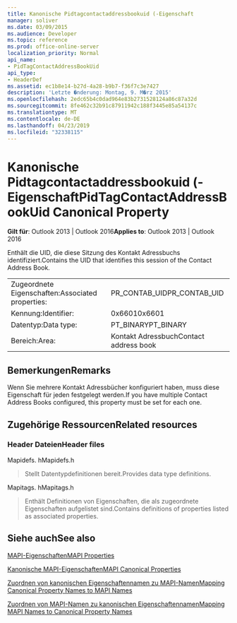 ```yaml
---
title: Kanonische Pidtagcontactaddressbookuid (-Eigenschaft
manager: soliver
ms.date: 03/09/2015
ms.audience: Developer
ms.topic: reference
ms.prod: office-online-server
localization_priority: Normal
api_name:
- PidTagContactAddressBookUid
api_type:
- HeaderDef
ms.assetid: ec1b8e14-b27d-4a28-b9b7-f36f7c3e7427
description: 'Letzte �nderung: Montag, 9. M�rz 2015'
ms.openlocfilehash: 2edc65b4c0dad964e83b2731528124a86c87a32d
ms.sourcegitcommit: 8fe462c32b91c87911942c188f3445e85a54137c
ms.translationtype: MT
ms.contentlocale: de-DE
ms.lasthandoff: 04/23/2019
ms.locfileid: "32338115"
---
```

# <a name="pidtagcontactaddressbookuid-canonical-property"></a><span data-ttu-id="11fad-103">Kanonische Pidtagcontactaddressbookuid (-Eigenschaft</span><span class="sxs-lookup"><span data-stu-id="11fad-103">PidTagContactAddressBookUid Canonical Property</span></span>

  
  
<span data-ttu-id="11fad-104">**Gilt für**: Outlook 2013 | Outlook 2016</span><span class="sxs-lookup"><span data-stu-id="11fad-104">**Applies to**: Outlook 2013 | Outlook 2016</span></span> 
  
<span data-ttu-id="11fad-105">Enthält die UID, die diese Sitzung des Kontakt Adressbuchs identifiziert.</span><span class="sxs-lookup"><span data-stu-id="11fad-105">Contains the UID that identifies this session of the Contact Address Book.</span></span>
  
|||
|:-----|:-----|
|<span data-ttu-id="11fad-106">Zugeordnete Eigenschaften:</span><span class="sxs-lookup"><span data-stu-id="11fad-106">Associated properties:</span></span>  <br/> |<span data-ttu-id="11fad-107">PR_CONTAB_UID</span><span class="sxs-lookup"><span data-stu-id="11fad-107">PR_CONTAB_UID</span></span>  <br/> |
|<span data-ttu-id="11fad-108">Kennung:</span><span class="sxs-lookup"><span data-stu-id="11fad-108">Identifier:</span></span>  <br/> |<span data-ttu-id="11fad-109">0x6601</span><span class="sxs-lookup"><span data-stu-id="11fad-109">0x6601</span></span>  <br/> |
|<span data-ttu-id="11fad-110">Datentyp:</span><span class="sxs-lookup"><span data-stu-id="11fad-110">Data type:</span></span>  <br/> |<span data-ttu-id="11fad-111">PT_BINARY</span><span class="sxs-lookup"><span data-stu-id="11fad-111">PT_BINARY</span></span>  <br/> |
|<span data-ttu-id="11fad-112">Bereich:</span><span class="sxs-lookup"><span data-stu-id="11fad-112">Area:</span></span>  <br/> |<span data-ttu-id="11fad-113">Kontakt Adressbuch</span><span class="sxs-lookup"><span data-stu-id="11fad-113">Contact address book</span></span>  <br/> |
   
## <a name="remarks"></a><span data-ttu-id="11fad-114">Bemerkungen</span><span class="sxs-lookup"><span data-stu-id="11fad-114">Remarks</span></span>

<span data-ttu-id="11fad-115">Wenn Sie mehrere Kontakt Adressbücher konfiguriert haben, muss diese Eigenschaft für jeden festgelegt werden.</span><span class="sxs-lookup"><span data-stu-id="11fad-115">If you have multiple Contact Address Books configured, this property must be set for each one.</span></span> 
  
## <a name="related-resources"></a><span data-ttu-id="11fad-116">Zugehörige Ressourcen</span><span class="sxs-lookup"><span data-stu-id="11fad-116">Related resources</span></span>

### <a name="header-files"></a><span data-ttu-id="11fad-117">Header Dateien</span><span class="sxs-lookup"><span data-stu-id="11fad-117">Header files</span></span>

<span data-ttu-id="11fad-118">Mapidefs. h</span><span class="sxs-lookup"><span data-stu-id="11fad-118">Mapidefs.h</span></span>
  
> <span data-ttu-id="11fad-119">Stellt Datentypdefinitionen bereit.</span><span class="sxs-lookup"><span data-stu-id="11fad-119">Provides data type definitions.</span></span>
    
<span data-ttu-id="11fad-120">Mapitags. h</span><span class="sxs-lookup"><span data-stu-id="11fad-120">Mapitags.h</span></span>
  
> <span data-ttu-id="11fad-121">Enthält Definitionen von Eigenschaften, die als zugeordnete Eigenschaften aufgelistet sind.</span><span class="sxs-lookup"><span data-stu-id="11fad-121">Contains definitions of properties listed as associated properties.</span></span>
    
## <a name="see-also"></a><span data-ttu-id="11fad-122">Siehe auch</span><span class="sxs-lookup"><span data-stu-id="11fad-122">See also</span></span>



[<span data-ttu-id="11fad-123">MAPI-Eigenschaften</span><span class="sxs-lookup"><span data-stu-id="11fad-123">MAPI Properties</span></span>](mapi-properties.md)
  
[<span data-ttu-id="11fad-124">Kanonische MAPI-Eigenschaften</span><span class="sxs-lookup"><span data-stu-id="11fad-124">MAPI Canonical Properties</span></span>](mapi-canonical-properties.md)
  
[<span data-ttu-id="11fad-125">Zuordnen von kanonischen Eigenschaftennamen zu MAPI-Namen</span><span class="sxs-lookup"><span data-stu-id="11fad-125">Mapping Canonical Property Names to MAPI Names</span></span>](mapping-canonical-property-names-to-mapi-names.md)
  
[<span data-ttu-id="11fad-126">Zuordnen von MAPI-Namen zu kanonischen Eigenschaftennamen</span><span class="sxs-lookup"><span data-stu-id="11fad-126">Mapping MAPI Names to Canonical Property Names</span></span>](mapping-mapi-names-to-canonical-property-names.md)

